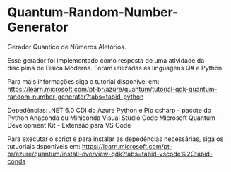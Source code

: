 # Quantum-Random-Number-Generator

Gerador Quantico de Números Aletórios. 

Esse gerador foi implementado como resposta de uma atividade da disciplina de Física Moderna.
Foram utilizadas as linguagens Q# e Python.

Para mais informações siga o tutorial disponível em: https://learn.microsoft.com/pt-br/azure/quantum/tutorial-qdk-quantum-random-number-generator?tabs=tabid-python

Depedências:
.NET 6.0
CDI do Azure
Python e Pip
qsharp - pacote do Python
Anaconda ou Miniconda
Visual Studio Code
Microsoft Quantum Development Kit - Extensão para VS Code

Para executar o script e para instalar as depedências necessárias, siga os tutuoriais dsponíveis em: https://learn.microsoft.com/pt-br/azure/quantum/install-overview-qdk?tabs=tabid-vscode%2Ctabid-conda

